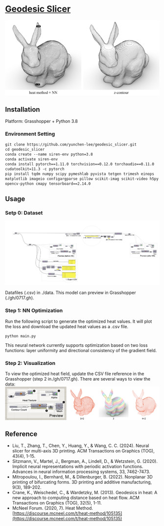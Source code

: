 # [Geodesic Slicer](https://github.com/yunchen-lee/geodesic_slicer)

![](figures/ref4.png)

## Installation

Platform: Grasshopper + Python 3.8

### Environment Setting
```
git clone https://github.com/yunchen-lee/geodesic_slicer.git
cd geodesic_slicer
conda create --name siren-env python=3.8
conda activate siren-env
conda install pytorch==1.11.0 torchvision==0.12.0 torchaudio==0.11.0 cudatoolkit=11.3 -c pytorch
pip install tqdm numpy scipy pymeshlab pyvista tetgen trimesh einops matplotlib imageio configargparse pillow scikit-imag scikit-video h5py opencv-python cmapy tensorboard==2.14.0
```

## Usage

### Setp 0: Dataset

![](figures/ref.png)

Datafiles (.csv) in ./data. This model can preview in Grasshopper (./gh/0717.gh).

### Step 1: NN Optimization
Run the following script to generate the optimized heat values. It will plot the loss and download the updated heat values as a .csv file.
```
python main.py
```
This neural network currently supports optimization based on two loss functions: layer uniformity and directional consistency of the gradient field.

### Step 2: Visualization
To view the optimized heat field, update the CSV file reference in the Grasshopper (step 2 in./gh/0717.gh). There are several ways to view the data:
![](figures/ref5.png)


## Reference
+ Liu, T., Zhang, T., Chen, Y., Huang, Y., & Wang, C. C. (2024). Neural slicer for multi-axis 3D printing. ACM Transactions on Graphics (TOG), 43(4), 1-15.
+ Sitzmann, V., Martel, J., Bergman, A., Lindell, D., & Wetzstein, G. (2020). Implicit neural representations with periodic activation functions. Advances in neural information processing systems, 33, 7462-7473.
+ Mitropoulou, I., Bernhard, M., & Dillenburger, B. (2022). Nonplanar 3D printing of bifurcating forms. 3D printing and additive manufacturing, 9(3), 189-202.
+ Crane, K., Weischedel, C., & Wardetzky, M. (2013). Geodesics in heat: A new approach to computing distance based on heat flow. ACM Transactions on Graphics (TOG), 32(5), 1-11.
+ McNeel Forum. (2020, 7). Heat Method. [https://discourse.mcneel.com/t/heat-method/105135](https://discourse.mcneel.com/t/heat-method/105135)
